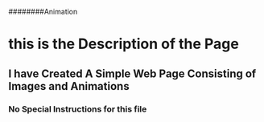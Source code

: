 ########Animation
<h1>this is the Description of the Page</h1>
<h2>I have Created A Simple Web Page Consisting of Images and Animations</h2>
<h3>No Special Instructions for this file</h3>
